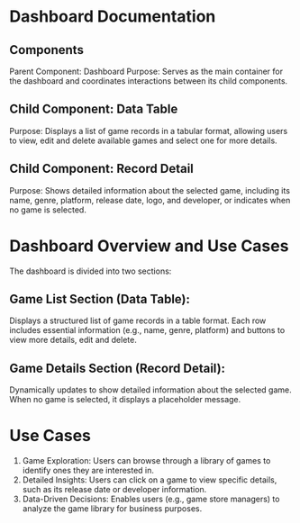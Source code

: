 # Dashboard Documentation
## Components
Parent Component: Dashboard
Purpose: Serves as the main container for the dashboard and coordinates interactions between its child components.

## Child Component: Data Table
Purpose: Displays a list of game records in a tabular format, allowing users to view, edit and delete available games and select one for more details.

## Child Component: Record Detail
Purpose: Shows detailed information about the selected game, including its name, genre, platform, release date, logo, and developer, or indicates when no game is selected.

# Dashboard Overview and Use Cases
The dashboard is divided into two sections:

## Game List Section (Data Table): 
Displays a structured list of game records in a table format. Each row includes essential information (e.g., name, genre, platform) and buttons to view more details, edit and delete.
## Game Details Section (Record Detail): 
Dynamically updates to show detailed information about the selected game. When no game is selected, it displays a placeholder message.

# Use Cases
1. Game Exploration: Users can browse through a library of games to identify ones they are interested in.
2. Detailed Insights: Users can click on a game to view specific details, such as its release date or developer information.
3. Data-Driven Decisions: Enables users (e.g., game store managers) to analyze the game library for business purposes.